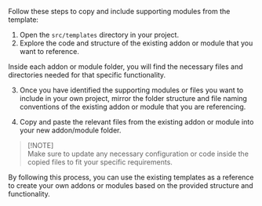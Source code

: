 Follow these steps to copy and include supporting modules from the template:

1. Open the `src/templates` directory in your project.
2. Explore the code and structure of the existing addon or module that you want to reference.

Inside each addon or module folder, you will find the necessary files and directories needed for that specific functionality.

3. Once you have identified the supporting modules or files you want to include in your own project, mirror the folder structure and file naming conventions of the existing addon or module that you are referencing.

4. Copy and paste the relevant files from the existing addon or module into your new addon/module folder.

> [!NOTE]\
> Make sure to update any necessary configuration or code inside the copied files to fit your specific requirements.

By following this process, you can use the existing templates as a reference to create your own addons or modules based on the provided structure and functionality.